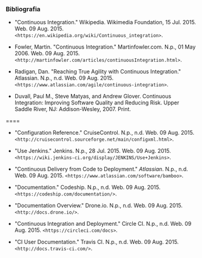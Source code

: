 ### Bibliografia
<!-- .slide: class="bibliography" -->

- "Continuous Integration." Wikipedia. Wikimedia Foundation, 15 Jul. 2015. Web. 09 Aug. 2015.
`<https://en.wikipedia.org/wiki/Continuous_integration>`.

- Fowler, Martin. "Continuous Integration." Martinfowler.com. N.p., 01 May 2006. Web. 09 Aug. 2015.
`<http://martinfowler.com/articles/continuousIntegration.html>`.

- Radigan, Dan. "Reaching True Agility with Continuous Integration." Atlassian. N.p., n.d. Web. 09 Aug. 2015.
`<https://www.atlassian.com/agile/continuous-integration>`.

- Duvall, Paul M., Steve Matyas, and Andrew Glover. Continuous Integration: Improving Software Quality and Reducing Risk. Upper Saddle River, NJ: Addison-Wesley, 2007. Print.

====
<!-- .slide: class="bibliography" -->

- "Configuration Reference." CruiseControl. N.p., n.d. Web. 09 Aug. 2015.
`<http://cruisecontrol.sourceforge.net/main/configxml.html>`.

- "Use Jenkins." Jenkins. N.p., 28 Jul. 2015. Web. 09 Aug. 2015.
`<https://wiki.jenkins-ci.org/display/JENKINS/Use+Jenkins>`.

- "Continuous Delivery from Code to Deployment." <i>Atlassian</i>. N.p., n.d. Web. 09 Aug. 2015.
`<https://www.atlassian.com/software/bamboo>`.

- "Documentation." Codeship. N.p., n.d. Web. 09 Aug. 2015.
`<https://codeship.com/documentation/>`.

- "Documentation Overview." Drone.io. N.p., n.d. Web. 09 Aug. 2015.
`<http://docs.drone.io/>`.

- "Continuous Integration and Deployment." Circle CI. N.p., n.d. Web. 09 Aug. 2015.
`<https://circleci.com/docs>`.

- "CI User Documentation." Travis CI. N.p., n.d. Web. 09 Aug. 2015.
`<http://docs.travis-ci.com/>`.
